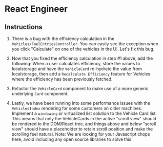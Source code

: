 # React Engineer

## Instructions

1. There is a bug with the efficiency calculation in the `Vehicles/FuelEntriesController`. You can easily see the
   exception when you click "Calculate" on one of the vehicles in the UI.
   Let's fix this bug.

2. Now that you fixed the efficiency calculation in step #1 above, add the following:
   When a user calculates efficiency, store the values to localstorage and have the `VehicleCard`
   re-hydrate the value from localstorage, then add a `Recalculate Efficiency` feature for Vehicles where the efficiency has been previously fetched.

3. Refactor the `VehicleCard` component to make use of a more generic underlying
   `Card` component.

4. Lastly, we have been running into some performance issues with
   the `VehiclesIndex` rendering for some customers on older machines. Implement
   a `windowing` or virtualized list solution to the Vehicle Card list. This means that only the VehicleCards in the active "scroll view" should be rendered to the DOM/React tree, and things above and below "scroll view" should have a placeholder to retain scroll position and make the scrolling feel natural.
   Note: We are looking for your Javascript chops here, avoid including any open source libraries to solve this.
